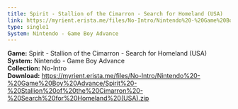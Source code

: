 ```yaml
---
title: Spirit - Stallion of the Cimarron - Search for Homeland (USA)
link: https://myrient.erista.me/files/No-Intro/Nintendo%20-%20Game%20Boy%20Advance/Spirit%20-%20Stallion%20of%20the%20Cimarron%20-%20Search%20for%20Homeland%20(USA).zip
type: single1
System: Nintendo - Game Boy Advance
---
```

<b>Game:</b> Spirit - Stallion of the Cimarron - Search for Homeland (USA)<br>
<b>System:</b> Nintendo - Game Boy Advance<br>
<b>Collection:</b> No-Intro<br>
<b>Download:</b> https://myrient.erista.me/files/No-Intro/Nintendo%20-%20Game%20Boy%20Advance/Spirit%20-%20Stallion%20of%20the%20Cimarron%20-%20Search%20for%20Homeland%20(USA).zip